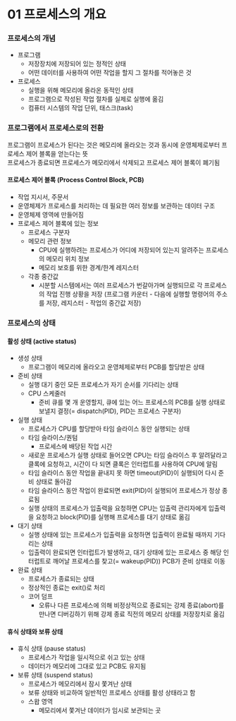 # 01 프로세스의 개요
### 프로세스의 개념
- 프로그램
    - 저장장치에 저장되어 있는 정적인 상태
    - 어떤 데이터를 사용하여 어떤 작업을 할지 그 절차를 적어놓은 것
- 프로세스
    - 실행을 위해 메모리에 올라온 동적인 상태
    - 프로그램으로 작성된 작업 절차를 실제로 실행에 옮김
    - 컴퓨터 시스템의 작업 단위, 태스크(task)

### 프로그램에서 프로세스로의 전환
프로그램이 프로세스가 된다는 것은 메모리에 올라오는 것과 동시에 운영체제로부터 프로세스 제어 블록을 얻는다는 뜻  
프로세스가 종료되면 프로세스가 메모리에서 삭제되고 프로세스 제어 블록이 폐기됨

#### 프로세스 제어 블록 (Process Control Block, PCB)
- 작업 지시서, 주문서
- 운영체제가 프로세스를 처리하는 데 필요한 여러 정보를 보관하는 데이터 구조
- 운영체제 영역에 만들어짐
- 프로세스 제어 블록에 있는 정보
    - 프로세스 구분자
    - 메모리 관련 정보
        - CPU에 실행하려는 프로세스가 어디에 저장되어 있는지 알려주는 프로세스의 메모리 위치 정보
        - 메모리 보호를 위한 경계/한계 레지스터
    - 각종 중간값
        - 시분할 시스템에서는 여러 프로세스가 번갈아가며 실행되므로 각 프로세스의 작업 진행 상황을 저장 (프로그램 카운터 - 다음에 실행할 명령어의 주소를 저장, 레지스터 - 작업의 중간값 저장)

### 프로세스의 상태
#### 활성 상태 (active status)
- 생성 상태
    - 프로그램이 메모리에 올라오고 운영체제로부터 PCB를 할당받은 상태
- 준비 상태
    - 실행 대기 중인 모든 프로세스가 자기 순서를 기다리는 상태
    - CPU 스케줄러
        - 준비 큐를 몇 개 운영할지, 큐에 있는 어느 프로세스의 PCB를 실행 상태로 보낼지 결정(= dispatch(PID), PID는 프로세스 구분자)
- 실행 상태
    - 프로세스가 CPU를 할당받아 타임 슬라이스 동안 실행되는 상태
    - 타임 슬라이스/퀀텀
        - 프로세스에 배당된 작업 시간
    - 새로운 프로세스가 실행 상태로 들어오면 CPU는 타임 슬라이스 후 알려달라고 클록에 요청하고, 시간이 다 되면 클록은 인터럽트를 사용하여 CPU에 알림
    - 타임 슬라이스 동안 작업을 끝내지 못 하면 timeout(PID)이 실행되어 다시 준비 상태로 돌아감
    - 타임 슬라이스 동안 작업이 완료되면 exit(PID)이 실행되어 프로세스가 정상 종료됨
    - 실행 상태의 프로세스가 입출력을 요청하면 CPU는 입출력 관리자에게 입출력을 요청하고 block(PID)를 실행해 프로세스를 대기 상태로 옮김
- 대기 상태
    - 실행 상태에 있는 프로세스가 입출력을 요청하면 입출력이 완료될 때까지 기다리는 상태
    - 입출력이 완료되면 인터럽트가 발생하고, 대기 상태에 있는 프로세스 중 해당 인터럽트로 깨어날 프로세스를 찾고(= wakeup(PID)) PCB가 준비 상태로 이동
- 완료 상태
    - 프로세스가 종료되는 상태
    - 정상적인 종료는 exit()로 처리
    - 코어 덤프
        - 오류나 다른 프로세스에 의해 비정상적으로 종료되는 강제 종료(abort)를 만나면 디버깅하기 위해 강제 종료 직전의 메모리 상태를 저장장치로 옮김
#### 휴식 상태와 보류 상태
- 휴식 상태 (pause status)
    - 프로세스가 작업을 일시적으로 쉬고 있는 상태
    - 데이터가 메모리에 그대로 있고 PCB도 유지됨
- 보류 상태 (suspend status)
    - 프로세스가 메모리에서 잠시 쫓겨난 상태
    - 보류 상태와 비교하여 일반적인 프로세스 상태를 활성 상태라고 함
    - 스왑 영역
        - 메모리에서 쫓겨난 데이터가 임시로 보관되는 곳
